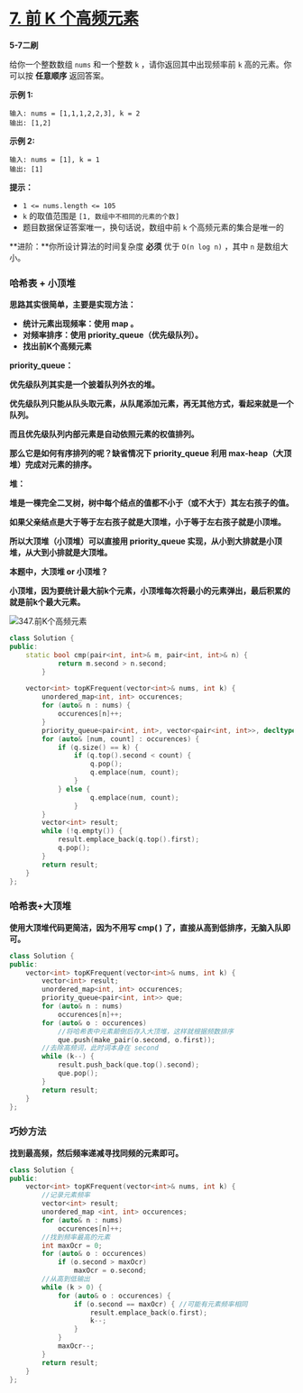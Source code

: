 # [7. 前 K 个高频元素](https://leetcode-cn.com/problems/top-k-frequent-elements/)

**5-7二刷**

给你一个整数数组 `nums` 和一个整数 `k` ，请你返回其中出现频率前 `k` 高的元素。你可以按 **任意顺序** 返回答案。

**示例 1:**

```
输入: nums = [1,1,1,2,2,3], k = 2
输出: [1,2]
```

**示例 2:**

```
输入: nums = [1], k = 1
输出: [1]
```

**提示：**

- `1 <= nums.length <= 105`
- `k` 的取值范围是 `[1, 数组中不相同的元素的个数]`
- 题目数据保证答案唯一，换句话说，数组中前 `k` 个高频元素的集合是唯一的

**进阶：**你所设计算法的时间复杂度 **必须** 优于 `O(n log n)` ，其中 `n` 是数组大小。

### 哈希表 + 小顶堆

**思路其实很简单，主要是实现方法：**

- **统计元素出现频率：使用 map 。**
- **对频率排序：使用 priority_queue（优先级队列）。**
- **找出前K个高频元素**

**priority_queue：**

**优先级队列其实是一个披着队列外衣的堆。**

**优先级队列只能从队头取元素，从队尾添加元素，再无其他方式，看起来就是一个队列。**

**而且优先级队列内部元素是自动依照元素的权值排列。**

**那么它是如何有序排列的呢？缺省情况下 priority_queue 利用 max-heap（大顶堆）完成对元素的排序。**

**堆：**

**堆是一棵完全二叉树，树中每个结点的值都不小于（或不大于）其左右孩子的值。** 

**如果父亲结点是大于等于左右孩子就是大顶堆，小于等于左右孩子就是小顶堆。**

**所以大顶堆（小顶堆）可以直接用 priority_queue 实现，从小到大排就是小顶堆，从大到小排就是大顶堆。**

**本题中，大顶堆 or 小顶堆？**

**小顶堆，因为要统计最大前k个元素，小顶堆每次将最小的元素弹出，最后积累的就是前k个最大元素。**

![347.前K个高频元素](../../Images/Untitled.assets/347.前K个高频元素.jpg)

```c++
class Solution {
public:
    static bool cmp(pair<int, int>& m, pair<int, int>& n) {
            return m.second > n.second;
        }
    
    vector<int> topKFrequent(vector<int>& nums, int k) {
        unordered_map<int, int> occurences;
        for (auto& n : nums) {
            occurences[n]++;
        }
        priority_queue<pair<int, int>, vector<pair<int, int>>, decltype(&cmp)> q(cmp);
        for (auto& [num, count] : occurences) {
            if (q.size() == k) {
                if (q.top().second < count) {
                    q.pop();
                    q.emplace(num, count);
                }
            } else {
                    q.emplace(num, count);
                }
        }
        vector<int> result;
        while (!q.empty()) {
            result.emplace_back(q.top().first);
            q.pop();
        }
        return result;
    }
};
```

### 哈希表+大顶堆

**使用大顶堆代码更简洁，因为不用写 cmp( ) 了，直接从高到低排序，无脑入队即可。**

```c++
class Solution {
public:
    vector<int> topKFrequent(vector<int>& nums, int k) {
        vector<int> result;
        unordered_map<int, int> occurences;
        priority_queue<pair<int, int>> que;
        for (auto& n : nums)
            occurences[n]++;
        for (auto& o : occurences)
            //将哈希表中元素颠倒后存入大顶堆，这样就根据频数排序
            que.push(make_pair(o.second, o.first));
        //去除高频词，此时词本身在 second
        while (k--) {
            result.push_back(que.top().second);
            que.pop();
        }
        return result;
    }
};
```

### 巧妙方法

**找到最高频，然后频率递减寻找同频的元素即可。**

```c++
class Solution {
public:
    vector<int> topKFrequent(vector<int>& nums, int k) {
        //记录元素频率
        vector<int> result;
        unordered_map <int, int> occurences;
        for (auto& n : nums)
            occurences[n]++;
        //找到频率最高的元素
        int maxOcr = 0;
        for (auto& o : occurences)
            if (o.second > maxOcr)
                maxOcr = o.second;
        //从高到低输出
        while (k > 0) {
            for (auto& o : occurences) {
                if (o.second == maxOcr) { //可能有元素频率相同
                    result.emplace_back(o.first);
                    k--;
                }
            }
            maxOcr--;
        }
        return result;
    }
};
```

